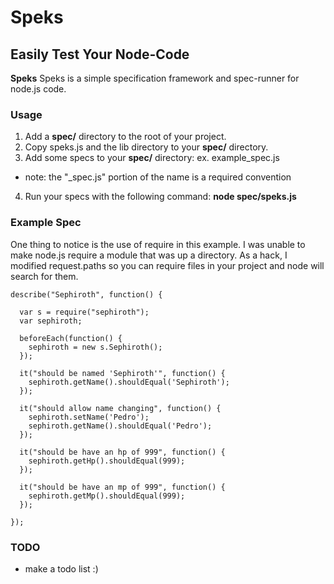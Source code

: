 Speks
=====

## Easily Test Your Node-Code

**Speks** Speks is a simple specification framework and spec-runner for node.js code.

### Usage

1. Add a **spec/** directory to the root of your project.
2. Copy speks.js and the lib directory to your **spec/** directory.
3. Add some specs to your **spec/** directory: ex. example_spec.js
  - note: the "_spec.js" portion of the name is a required convention
4. Run your specs with the following command: **node spec/speks.js**

### Example Spec

One thing to notice is the use of require in this example.  I was unable to make node.js require a module that was up a directory.
As a hack, I modified request.paths so you can require files in your project and node will search for them.

    describe("Sephiroth", function() {

      var s = require("sephiroth");
      var sephiroth;

      beforeEach(function() {
        sephiroth = new s.Sephiroth();
      });

      it("should be named 'Sephiroth'", function() {
        sephiroth.getName().shouldEqual('Sephiroth');
      });

      it("should allow name changing", function() {
        sephiroth.setName('Pedro');
        sephiroth.getName().shouldEqual('Pedro');
      });

      it("should be have an hp of 999", function() {
        sephiroth.getHp().shouldEqual(999);
      });

      it("should be have an mp of 999", function() {
        sephiroth.getMp().shouldEqual(999);
      });
      
    });

### TODO

* make a todo list :)
